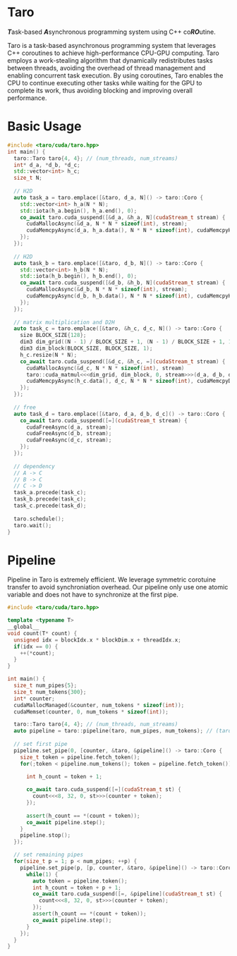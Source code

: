 # Taro
***T***ask-based ***A***synchronous programming system using C++ co***RO***utine.

Taro is a task-based asynchronous programming system that leverages C++ coroutines to achieve high-performance CPU-GPU computing. Taro employs a work-stealing algorithm that dynamically redistributes tasks between threads, avoiding the overhead of thread management and enabling concurrent task execution. By using coroutines, Taro enables the CPU to continue executing other tasks while waiting for the GPU to complete its work, thus avoiding blocking and improving overall performance. 


# Basic Usage
```cpp
#include <taro/cuda/taro.hpp>
int main() {
  taro::Taro taro{4, 4}; // (num_threads, num_streams)
  int* d_a, *d_b, *d_c;
  std::vector<int> h_c;
  size_t N;
  
  // H2D
  auto task_a = taro.emplace([&taro, d_a, N]() -> taro::Coro {
    std::vector<int> h_a(N * N);
    std::iota(h_a.begin(), h_a.end(), 0);
    co_await taro.cuda_suspend([&d_a, &h_a, N](cudaStream_t stream) {   
      cudaMallocAsync(&d_a, N * N * sizeof(int), stream);
      cudaMemcpyAsync(d_a, h_a.data(), N * N * sizeof(int), cudaMemcpyHostToDevice, stream);
    });
  });
  
  // H2D
  auto task_b = taro.emplace([&taro, d_b, N]() -> taro::Coro {
    std::vector<int> h_b(N * N);
    std::iota(h_b.begin(), h_b.end(), 0);
    co_await taro.cuda_suspend([&d_b, &h_b, N](cudaStream_t stream) {    
      cudaMallocAsync(&d_b, N * N * sizeof(int), stream);
      cudaMemcpyAsync(d_b, h_b.data(), N * N * sizeof(int), cudaMemcpyHostToDevice, stream);
    });
  });
  
  // matrix multiplication and D2H
  auto task_c = taro.emplace([&taro, &h_c, d_c, N]() -> taro::Coro {
    size BLOCK_SIZE{128};
    dim3 dim_grid((N - 1) / BLOCK_SIZE + 1, (N - 1) / BLOCK_SIZE + 1, 1);
    dim3 dim_block(BLOCK_SIZE, BLOCK_SIZE, 1);
    h_c.resize(N * N);
    co_await taro.cuda_suspend([&d_c, &h_c, =](cudaStream_t stream) {    
      cudaMallocAsync(&d_c, N * N * sizeof(int), stream)
      taro::cuda_matmul<<<dim_grid, dim_block, 0, stream>>>(d_a, d_b, d_c, N, N, N);
      cudaMemcpyAsync(h_c.data(), d_c, N * N * sizeof(int), cudaMemcpyDeviceToHost, stream);
    });
  });
  
  // free
  auto task_d = taro.emplace([&taro, d_a, d_b, d_c]() -> taro::Coro { 
    co_await taro.cuda_suspend([=](cudaStream_t stream) {    
      cudaFreeAsync(d_a, stream);
      cudaFreeAsync(d_b, stream);
      cudaFreeAsync(d_c, stream);
    });
  });
  
  // dependency
  // A -> C
  // B -> C
  // C -> D
  task_a.precede(task_c);
  task_b.precede(task_c);
  task_c.precede(task_d);
  
  taro.schedule();
  taro.wait();
}
```

# Pipeline
Pipeline in Taro is extremely efficient. We leverage symmetric corotuine transfer to avoid synchroniation overhead. Our pipeline only use one atomic variable and does not have to synchronize at the first pipe.


```cpp
#include <taro/cuda/taro.hpp>

template <typename T>
__global__
void count(T* count) {
  unsigned idx = blockIdx.x * blockDim.x + threadIdx.x;
  if(idx == 0) {
    ++(*count);
  }
}

int main() {
  size_t num_pipes{5};
  size_t num_tokens{300};
  int* counter;
  cudaMallocManaged(&counter, num_tokens * sizeof(int));
  cudaMemset(counter, 0, num_tokens * sizeof(int));

  taro::Taro taro{4, 4}; // (num_threads, num_streams)
  auto pipeline = taro::pipeline(taro, num_pipes, num_tokens); // (taro, num_pipes, num_tokens)
  
  // set first pipe
  pipeline.set_pipe(0, [counter, &taro, &pipeline]() -> taro::Coro { 
    size_t token = pipeline.fetch_token();
    for(;token < pipeline.num_tokens(); token = pipeline.fetch_token()) {

      int h_count = token + 1;
    
      co_await taro.cuda_suspend([=](cudaStream_t st) {
        count<<<8, 32, 0, st>>>(counter + token);
      });
      
      assert(h_count == *(count + token));
      co_await pipeline.step();
    }
    pipeline.stop();
  });

  // set remaining pipes
  for(size_t p = 1; p < num_pipes; ++p) {
    pipeline.set_pipe(p, [p, counter, &taro, &pipeline]() -> taro::Coro {
      while(1) {
        auto token = pipeline.token();
        int h_count = token + p + 1;
        co_await taro.cuda_suspend([=, &pipeline](cudaStream_t st) {
          count<<<8, 32, 0, st>>>(counter + token);
        }); 
        assert(h_count == *(count + token));
        co_await pipeline.step();
      }   
    }); 
  }
}
```
